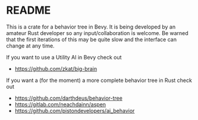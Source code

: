 # README

This is a crate for a behavior tree in Bevy.  It is being developed by an amateur Rust developer so any input/collaboration is welcome.  Be warned that the first iterations of this may be quite slow and the interface can change at any time.  



If you want to use a Utility AI in Bevy check out 

* https://github.com/zkat/big-brain

If you want a (for the moment) a more complete behavior tree in Rust check out 

* https://github.com/darthdeus/behavior-tree
* https://gitlab.com/neachdainn/aspen
* https://github.com/pistondevelopers/ai_behavior
